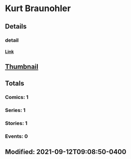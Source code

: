 # Kurt  Braunohler 
## Details
### detail
#### [Link](http://marvel.com/comics/creators/14127/kurt_braunohler?utm_campaign=apiRef&utm_source=225578a89fc76f3d20fbffda5d17a88d)
## [Thumbnail](http://i.annihil.us/u/prod/marvel/i/mg/b/40/image_not_available.jpg)
## Totals
### Comics: 1
### Series: 1
### Stories: 1
### Events: 0
## Modified: 2021-09-12T09:08:50-0400